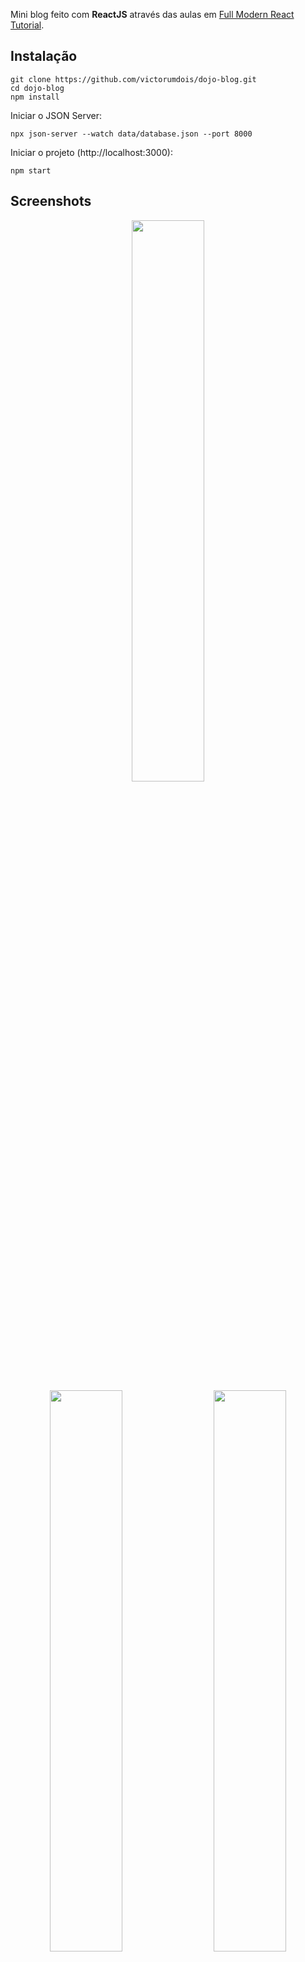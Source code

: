 Mini blog feito com **ReactJS** através das aulas em <a href="https://youtube.com/playlist?list=PL4cUxeGkcC9gZD-Tvwfod2gaISzfRiP9d" target="_blank" rel="noopener">Full Modern React Tutorial</a>.

## Instalação
```
git clone https://github.com/victorumdois/dojo-blog.git
cd dojo-blog
npm install
```

Iniciar o JSON Server:
```
npx json-server --watch data/database.json --port 8000
```

Iniciar o projeto (http://localhost:3000):
```
npm start
```
## Screenshots

<div align="center">
  <img src="https://user-images.githubusercontent.com/88866368/195207568-54b1b060-5e66-499a-82ee-ac2722bda2e7.png" width="48%"/>
</div>
<div align="center">
  <img align="left" src="https://user-images.githubusercontent.com/88866368/195207590-8d134415-a6d3-49cb-9aad-6b33dbd7f50a.png" width="48%"/>
  <img align="right" src="https://user-images.githubusercontent.com/88866368/195207605-856a4974-392f-48ec-b102-53e645c6e734.png" width="48%"/>
</div>
